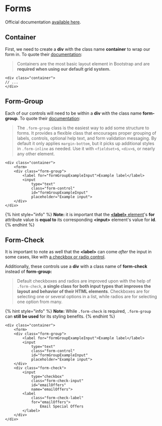 # Forms

Official documentation [available here](https://getbootstrap.com/docs/4.0/components/forms/).

## Container

First, we need to create a **div** with the class name **container** to wrap our form in. To quote their [documentation](https://getbootstrap.com/docs/4.0/layout/overview/#containers):

> Containers are the most basic layout element in Bootstrap and are **required when using our default grid system.**

```markup
<div class="container">
// ...
</div>
```

## Form-Group

Each of our controls will need to be within a **div** with the class name **form-group**. To quote their [documentation](https://getbootstrap.com/docs/4.0/components/forms/#form-groups):

> The `.form-group` class is the easiest way to add some structure to forms. It provides a flexible class that encourages proper grouping of labels, controls, optional help text, and form validation messaging. By default it only applies `margin-bottom`, but it picks up additional styles in `.form-inline` as needed. Use it with `<fieldset>`s, `<div>`s, or nearly any other element.

```markup
<div class="container">
    <form>
    <div class="form-group">
        <label for="formGroupExampleInput">Example label</label>
        <input 
            type="text" 
            class="form-control" 
            id="formGroupExampleInput" 
            placeholder="Example input">
    </div>
</div>
```

{% hint style="info" %}
**Note:** it is important that the [**&lt;label&gt;** element](https://developer.mozilla.org/en-US/docs/Web/HTML/Element/label)'s **for** attribute value is **equal to** its corresponding **&lt;input&gt;** element's value for **id**.
{% endhint %}

## Form-Check

It is important to note as well that the **&lt;label&gt;** can come _after_ the input in some cases, like with [a checkbox or radio control](https://getbootstrap.com/docs/4.0/components/input-group/#checkboxes-and-radios). 

Additionally, these controls use a **div** with a class name of **form-check** instead of **form-group:**

> Default checkboxes and radios are improved upon with the help of `.form-check`, **a single class for both input types that improves the layout and behavior of their HTML elements**. Checkboxes are for selecting one or several options in a list, while radios are for selecting one option from many.

{% hint style="info" %}
**Note:** While `.form-check` is required, `.form-group` can **still be used** for its styling benefits.
{% endhint %}

```markup
<div class="container">
    <form>
    <div class="form-group">
        <label for="formGroupExampleInput">Example label</label>
        <input 
            type="text" 
            class="form-control" 
            id="formGroupExampleInput" 
            placeholder="Example input">
    </div>
    <div class="form-check">
        <input 
            type="checkbox"
            class="form-check-input"
            id="emailOffers"
            name="emailOffers">
        <label
            class="form-check-label"
            for="emailOffers">
                Email Special Offers  
        </label>
    </div>
</div>
```

## 



